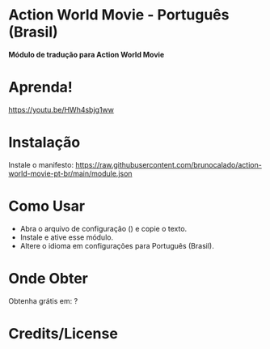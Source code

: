 # Action World Movie - Português (Brasil)
**Módulo de tradução para Action World Movie**

# Aprenda!
https://youtu.be/HWh4sbjg1ww

# Instalação
Instale o manifesto: https://raw.githubusercontent.com/brunocalado/action-world-movie-pt-br/main/module.json

# Como Usar
- Abra o arquivo de configuração () e copie o texto.
- Instale e ative esse módulo.
- Altere o idioma em configurações para Português (Brasil).

# Onde Obter

Obtenha grátis em: ?

# Credits/License

